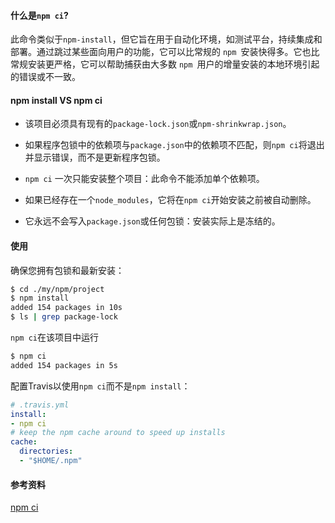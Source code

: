 #### 什么是`npm ci`?

此命令类似于`npm-install`，但它旨在用于自动化环境，如测试平台，持续集成和部署。通过跳过某些面向用户的功能，它可以比常规的 `npm `安装快得多。它也比常规安装更严格，它可以帮助捕获由大多数 `npm `用户的增量安装的本地环境引起的错误或不一致。

#### npm install VS npm ci

- 该项目必须具有现有的`package-lock.json`或`npm-shrinkwrap.json`。

- 如果程序包锁中的依赖项与`package.json`中的依赖项不匹配，则`npm ci`将退出并显示错误，而不是更新程序包锁。
- `npm ci` 一次只能安装整个项目：此命令不能添加单个依赖项。
- 如果已经存在一个`node_modules`，它将在`npm ci`开始安装之前被自动删除。
- 它永远不会写入`package.json`或任何包锁：安装实际上是冻结的。

#### 使用

确保您拥有包锁和最新安装：

```sh
$ cd ./my/npm/project
$ npm install
added 154 packages in 10s
$ ls | grep package-lock
```

`npm ci`在该项目中运行

```sh
$ npm ci
added 154 packages in 5s
```

配置Travis以使用`npm ci`而不是`npm install`：

```yml
# .travis.yml
install:
- npm ci
# keep the npm cache around to speed up installs
cache:
  directories:
  - "$HOME/.npm"
```

#### 参考资料

[npm ci](https://docs.npmjs.com/cli/ci.html)

